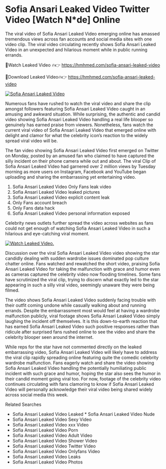 ﻿# Sofia Ansari Leaked Video Twitter Video [Watch N*de] Online

The viral video of ﻿Sofia Ansari Leaked Video emerging online has amassed tremendous views across fan accounts and social media sites with one video clip. The viral video circulating recently shows ﻿Sofia Ansari Leaked Video in an unexpected and hilarious moment while in public running errands. 

🔴Watch Leaked Video 🔥👉  https://hmhmed.com/sofia-ansari-leaked-video 

🔴Download Leaked Video🔥👉  https://hmhmed.com/sofia-ansari-leaked-video 

[![Sofia Ansari Leaked Video](https://i.imgur.com/dJHk4Zq.gif)](https://hmhmed.com/sofia-ansari-leaked-video)

Numerous fans have rushed to watch the viral video and share the clip amongst followers featuring ﻿Sofia Ansari Leaked Video caught in an amusing and awkward situation. While surprising, the authentic and candid video showing ﻿Sofia Ansari Leaked Video handling a real life blooper so genuinely has earned praise from viewers. Nonetheless, fans watch the current viral video of ﻿Sofia Ansari Leaked Video that emerged online with delight and clamor for what the celebrity icon’s reaction to the widely spread viral video will be.

The fan video showing ﻿Sofia Ansari Leaked Video first emerged on Twitter on Monday, posted by an amused fan who claimed to have captured the silly incident on their phone camera while out and about. The viral Clip of ﻿Sofia Ansari Leaked Video had garnered over 2 million views by Tuesday morning as more users on Instagram, Facebook and YouTube began uploading and sharing the embarrassing yet entertaining video. 

1. ﻿Sofia Ansari Leaked Video Only Fans leak video
2. ﻿Sofia Ansari Leaked Video leaked pictures
3. ﻿Sofia Ansari Leaked Video explicit content leak
4. Only Fans account breach
5. Only Fans data hack
6. ﻿Sofia Ansari Leaked Video personal information exposed

Celebrity news outlets further spread the video across websites as fans could not get enough of watching ﻿Sofia Ansari Leaked Video in such a hilarious and eye-catching viral moment. 

[![Watch Leaked Video.](https://miro.medium.com/v2/resize:fit:828/format:webp/1*cilzJN44JGOrTw9NJCrNHA.gif "Watch Leaked Video")](https://hmhmed.com/sofia-ansari-leaked-video)

Discussion over the viral ﻿Sofia Ansari Leaked Video video showing the star candidly dealing with sudden wardrobe issues dominated pop culture chatter online. Fans watched and rewatched the short video, praising ﻿Sofia Ansari Leaked Video for taking the malfunction with grace and humor even as cameras captured the celebrity video now flooding timelines. Some fans have scrutinized the viral clip, trying to discern what exactly led to the star appearing in such a silly viral video, seemingly unaware they were being filmed.

The video shows ﻿Sofia Ansari Leaked Video suddenly facing trouble with their outfit coming undone while casually walking about and running errands. Despite the embarrassment most would feel at having a wardrobe malfunction publicly, viral footage shows ﻿Sofia Ansari Leaked Video simply laughing the incident off themselves. It is this down-to-earth reaction that has earned ﻿Sofia Ansari Leaked Video such positive responses rather than ridicule after surprised fans rushed online to see the video and share the celebrity blooper seen around the internet.  

While reps for the star have not commented directly on the leaked embarrassing video, ﻿Sofia Ansari Leaked Video will likely have to address the viral clip rapidly spreading online featuring quite the comedic celebrity wardrobe malfunction. Fans eagerly watch and share the video showing ﻿Sofia Ansari Leaked Video handling the potentially humiliating public incident with such grace and humor, hoping the star also sees the humor in their candid moment going viral too. For now, footage of the celebrity video continues circulating with fans clamoring to know if ﻿Sofia Ansari Leaked Video will personally acknowledge their viral video being shared widely across social media this week.

Related Searches
* ﻿Sofia Ansari Leaked Video Leaked
﻿* Sofia Ansari Leaked Video Nude
* ﻿Sofia Ansari Leaked Video Sexy Video
* ﻿Sofia Ansari Leaked Video xxx Video
* ﻿Sofia Ansari Leaked Video Porn
* ﻿Sofia Ansari Leaked Video Adult Video
* ﻿Sofia Ansari Leaked Video Shower Video
* ﻿Sofia Ansari Leaked Video Twitter Video
* ﻿Sofia Ansari Leaked Video Onlyfans Video
* ﻿Sofia Ansari Leaked Video Leaks
* ﻿Sofia Ansari Leaked Video Photos